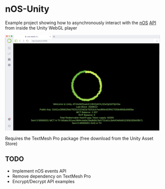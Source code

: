 # nOS-Unity
Example project showing how to asynchronously interact with the [nOS](https://nos.io/) [API](https://docs.nos.io/docs/nos-client/api.html) from inside the Unity WebGL player

![Screenshot](https://raw.githubusercontent.com/Splyse/nOS-Unity/master/screenshot.png?)

Requires the TextMesh Pro package (free download from the Unity Asset Store)

## TODO 
* Implement nOS events API
* Remove dependency on TextMesh Pro
* Encrypt/Decrypt API examples

